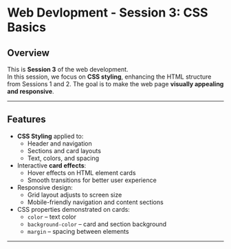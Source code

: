 # Web Devlopment - Session 3: CSS Basics

## Overview

This is **Session 3** of the web development.  
In this session, we focus on **CSS styling**, enhancing the HTML structure from Sessions 1 and 2. The goal is to make the web page **visually appealing and responsive**.

---

## Features

- **CSS Styling** applied to:
  - Header and navigation
  - Sections and card layouts
  - Text, colors, and spacing
- Interactive **card effects**:
  - Hover effects on HTML element cards
  - Smooth transitions for better user experience
- Responsive design:
  - Grid layout adjusts to screen size
  - Mobile-friendly navigation and content sections
- CSS properties demonstrated on cards:
  - `color` – text color
  - `background-color` – card and section background
  - `margin` – spacing between elements

---
